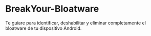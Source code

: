 # BreakYour-Bloatware
Te guiare para identificar, deshabilitar y eliminar completamente el bloatware de tu dispositivo Android.
